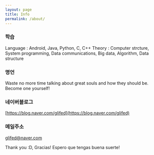 ```yaml
---
layout: page
title: Info
permalink: /about/
---
```


### 학습

Language : Android, Java, Python, C, C++
Theory : Computer strcture, System programming, Data communications, Big data, Algorithm, Data structure

### 명언

Waste no more time talking about great souls and how they should be. Become one yourself!


### 네이버블로그

[https://blog.naver.com/glifed](https://blog.naver.com/glifed)

### 메일주소

[glifed@naver.com](mailto:glifed@naver.com)


Thank you :D, Gracias! Espero que tengas buena suerte!